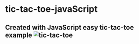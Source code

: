 # tic-tac-toe-javaScript

## Created with JavaScript easy tic-tac-toe example ![tic-tac-toe](https://user-images.githubusercontent.com/74938284/209967191-55070b39-a42d-4d16-a420-dd3b6f0cdac0.png)
